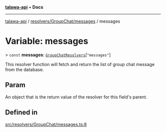 [**talawa-api**](../../../../README.md) • **Docs**

***

[talawa-api](../../../../modules.md) / [resolvers/GroupChat/messages](../README.md) / messages

# Variable: messages

\> `const` **messages**: [`GroupChatResolvers`](../../../../types/generatedGraphQLTypes/type-aliases/GroupChatResolvers.md)\[`"messages"`\]

This resolver function will fetch and return the list of group chat message from the database.

## Param

An object that is the return value of the resolver for this field's parent.

## Defined in

[src/resolvers/GroupChat/messages.ts:8](https://github.com/PalisadoesFoundation/talawa-api/blob/d0c167bb942c4778fba221c2cdd27665fc7dbf61/src/resolvers/GroupChat/messages.ts#L8)
